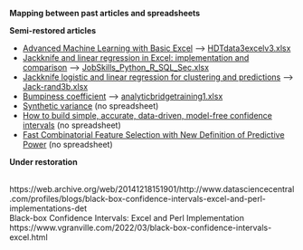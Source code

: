 <b>Mapping between past articles and spreadsheets</b>
<p>
  <b>Semi-restored articles</b> 
<ul>
  <li><a href="https://www.datasciencecentral.com/advanced-machine-learning-with-basic-excel/">Advanced Machine Learning with Basic Excel</a> --> 
  <a href="https://github.com/VincentGranville/Machine-Learning/blob/main/Spreadsheets/HDTdata3excelv3.xlsx">HDTdata3excelv3.xlsx</li>
  <li><a href="https://www.vgranville.com/2022/03/jackknife-and-linear-regression-in.html">Jackknife and linear regression in Excel: implementation and comparison</a> --> <a href="https://github.com/VincentGranville/Machine-Learning/blob/main/Spreadsheets/JobSkills_Python_R_SQL_Sec.xlsx">JobSkills_Python_R_SQL_Sec.xlsx</a></li>
  <li><a href="https://www.vgranville.com/2022/03/jackknife-logistic-and-linear.html">Jackknife logistic and linear regression for clustering and predictions</a> -->   <a href="https://github.com/VincentGranville/Machine-Learning/blob/main/Spreadsheets/Jack-rand3b.xlsx">Jack-rand3b.xlsx</a></li>
  <li><a href="https://www.vgranville.com/2022/03/bumpiness-coefficient.html">Bumpiness coefficient</a> --> <a href="https://github.com/VincentGranville/Machine-Learning/blob/main/Spreadsheets/analyticbridgetraining1.xlsx">analyticbridgetraining1.xlsx</a></li>
  <li><a href="https://www.vgranville.com/2022/03/a-synthetic-variance-designed-for.html">Synthetic variance</a> (no spreadsheet) </li>
  <li><a href="https://www.vgranville.com/2022/03/an-updated-version-with-source-code-and.html">How to build simple, accurate, data-driven, model-free confidence intervals</a> (no spreadsheet)
  <li><a href="https://www.blogger.com/blog/post/edit/1272176599873119812/1400003687716513153">Fast Combinatorial Feature Selection with New Definition of Predictive Power</a> (no spreadsheet)</li>
</ul>
<b>Under restoration</b><br>
&nbsp;
<p>
https://web.archive.org/web/20141218151901/http://www.datasciencecentral.com/profiles/blogs/black-box-confidence-intervals-excel-and-perl-implementations-det<br>
Black-box Confidence Intervals: Excel and Perl Implementation<br>
https://www.vgranville.com/2022/03/black-box-confidence-intervals-excel.html<br>
<p>

